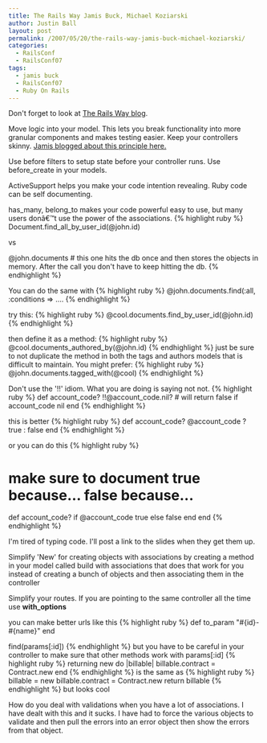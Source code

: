 ```yaml
---
title: The Rails Way Jamis Buck, Michael Koziarski
author: Justin Ball
layout: post
permalink: /2007/05/20/the-rails-way-jamis-buck-michael-koziarski/
categories:
  - RailsConf
  - RailsConf07
tags:
  - jamis buck
  - RailsConf07
  - Ruby On Rails
---
```


Don't forget to look at <a href="http://www.therailsway.com/">The Rails Way blog</a>.

Move logic into your model.  This lets you break functionality into more granular components and makes testing easier.  Keep your controllers skinny. <a href="http://weblog.jamisbuck.org/2006/10/18/skinny-controller-fat-model"> Jamis blogged about this principle here.</a>

Use before filters to setup state before your controller runs.  Use before_create in your models.

ActiveSupport helps you make your code intention revealing.  Ruby code can be self documenting.

has_many, belong_to makes your code powerful easy to use, but many users donâ€™t use the power of the associations.
{% highlight ruby %}
Document.find_all_by_user_id(@john.id)

vs

@john.documents # this one hits the db once and then stores the objects in memory.  After the call you don't have to keep hitting the db.
{% endhighlight %}


You can do the same with
{% highlight ruby %}
 @john.documents.find(:all, :conditions => ....
{% endhighlight %}

try this:
{% highlight ruby %}
@cool.documents.find_by_user_id(@john.id)
{% endhighlight %}

then define it as a method:
{% highlight ruby %}
@cool.documents_authored_by(@john.id)
{% endhighlight %}
just be sure to not duplicate the method in both the tags and authors models that is difficult to maintain.
You might prefer:
{% highlight ruby %}
@john.documents.tagged_with(@cool)
{% endhighlight %}

Don't use the '!!' idiom.  What you are doing is saying not not.
{% highlight ruby %}
def account_code?
  !!@account_code.nil? # will return false if account_code nil
end
{% endhighlight %}

this is better
{% highlight ruby %}
def account_code?
  @account_code ? true : false
end
{% endhighlight %}

or you can do this
{% highlight ruby %}
# make sure to document true because... false because...
def account_code?
  if @account_code
    true
  else
    false
  end
end
{% endhighlight %}

I'm tired of typing code.  I'll post a link to the slides when they get them up.

Simplify 'New' for creating objects with associations by creating a method in your model called build with associations that does that work for you instead of creating a bunch of objects and then associating them in the controller

Simplify your routes.  If you are pointing to the same controller all the time use <strong>with_options</strong>

you can make better urls like this
{% highlight ruby %}
def to_param
  "#{id}-#{name}"
end

find(params[:id])
{% endhighlight %}
but you have to be careful in your controller to make sure that other methods work with params[:id]
{% highlight ruby %}
returning new do |billable|
  billable.contract = Contract.new
end
{% endhighlight %}
is the same as
{% highlight ruby %}
billable = new
billable.contract = Contract.new
return billable
{% endhighlight %}
but looks cool

How do you deal with validations when you have a lot of associations.  I have dealt with this and it sucks.  I have had to force the various objects to validate and then pull the errors into an error object then show the errors from that object.

